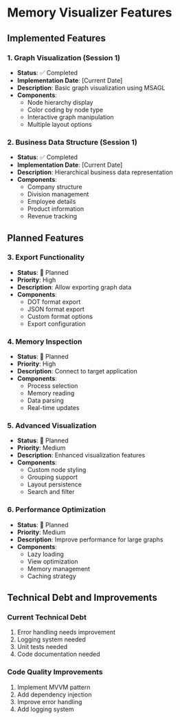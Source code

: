 # Memory Visualizer Features

## Implemented Features

### 1. Graph Visualization (Session 1)
- **Status**: ✅ Completed
- **Implementation Date**: [Current Date]
- **Description**: Basic graph visualization using MSAGL
- **Components**:
  - Node hierarchy display
  - Color coding by node type
  - Interactive graph manipulation
  - Multiple layout options

### 2. Business Data Structure (Session 1)
- **Status**: ✅ Completed
- **Implementation Date**: [Current Date]
- **Description**: Hierarchical business data representation
- **Components**:
  - Company structure
  - Division management
  - Employee details
  - Product information
  - Revenue tracking

## Planned Features

### 3. Export Functionality
- **Status**: 🔄 Planned
- **Priority**: High
- **Description**: Allow exporting graph data
- **Components**:
  - DOT format export
  - JSON format export
  - Custom format options
  - Export configuration

### 4. Memory Inspection
- **Status**: 🔄 Planned
- **Priority**: High
- **Description**: Connect to target application
- **Components**:
  - Process selection
  - Memory reading
  - Data parsing
  - Real-time updates

### 5. Advanced Visualization
- **Status**: 🔄 Planned
- **Priority**: Medium
- **Description**: Enhanced visualization features
- **Components**:
  - Custom node styling
  - Grouping support
  - Layout persistence
  - Search and filter

### 6. Performance Optimization
- **Status**: 🔄 Planned
- **Priority**: Medium
- **Description**: Improve performance for large graphs
- **Components**:
  - Lazy loading
  - View optimization
  - Memory management
  - Caching strategy

## Technical Debt and Improvements

### Current Technical Debt
1. Error handling needs improvement
2. Logging system needed
3. Unit tests needed
4. Code documentation needed

### Code Quality Improvements
1. Implement MVVM pattern
2. Add dependency injection
3. Improve error handling
4. Add logging system
